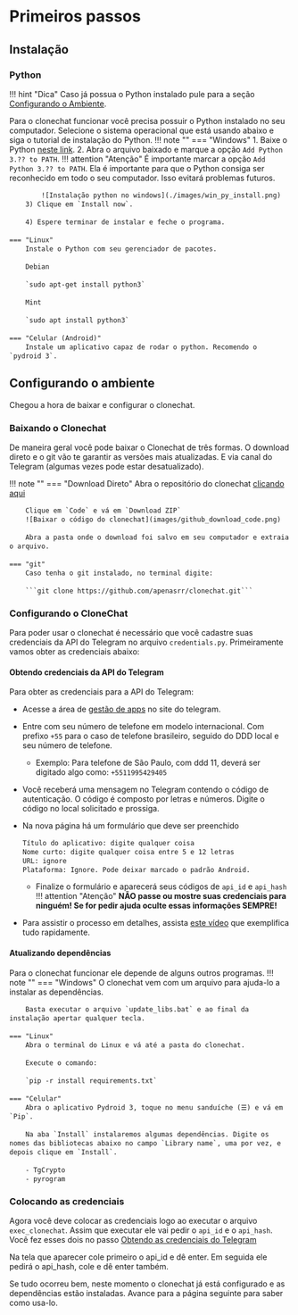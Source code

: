 # Primeiros passos

## Instalação

### Python

!!! hint "Dica" 
    Caso já possua o Python instalado pule para a seção [Configurando o Ambiente](#configurando-o-ambiente).

Para o clonechat funcionar você precisa possuir o Python instalado no seu computador. Selecione o sistema operacional que está usando abaixo e siga o tutorial de instalação do Python.
!!! note ""
    === "Windows"
        1. Baixe o Python [neste link](https://www.python.org/downloads/).
        2. Abra o arquivo baixado e marque a opção `Add Python 3.?? to PATH`.
        !!! attention "Atenção"
            É importante marcar a opção `Add Python 3.?? to PATH`. Ela é importante para que o Python consiga ser reconhecido em todo o seu computador. Isso evitará problemas futuros.

            ![Instalação python no windows](./images/win_py_install.png)
        3) Clique em `Install now`.

        4) Espere terminar de instalar e feche o programa.

    === "Linux"
        Instale o Python com seu gerenciador de pacotes.

        Debian

        `sudo apt-get install python3`

        Mint
        
        `sudo apt install python3`

    === "Celular (Android)"
        Instale um aplicativo capaz de rodar o python. Recomendo o `pydroid 3`.

## Configurando o ambiente
Chegou a hora de baixar e configurar o clonechat.

### Baixando o Clonechat

De maneira geral você pode baixar o Clonechat de três formas. O download direto e o git vão te garantir as versões mais atualizadas. E via canal do Telegram (algumas vezes pode estar desatualizado).

!!! note ""
    === "Download Direto"
        Abra o repositório do clonechat [clicando aqui](https://github.com/apenasrr/clonechat)
      
        Clique em `Code` e vá em `Download ZIP`
        ![Baixar o código do clonechat](images/github_download_code.png)

        Abra a pasta onde o download foi salvo em seu computador e extraia o arquivo.

    === "git"
        Caso tenha o git instalado, no terminal digite: 

        ```git clone https://github.com/apenasrr/clonechat.git```

### Configurando o CloneChat
Para poder usar o clonechat é necessário que você cadastre suas credenciais da API do Telegram no arquivo `credentials.py`. Primeiramente vamos obter as credenciais abaixo:

#### Obtendo credenciais da API do Telegram
  
Para obter as credenciais para a API do Telegram:

  - Acesse a área de [gestão de apps](https://my.telegram.org/auth?to=apps) no site do telegram.
  - Entre com seu número de telefone em modelo internacional. Com prefixo `+55` para o caso de telefone brasileiro, seguido do DDD local e seu número de telefone.
    - Exemplo: Para telefone de São Paulo, com ddd 11, deverá ser digitado algo como: `+5511995429405`
  - Você receberá uma mensagem no Telegram contendo o código de autenticação. O código é composto por letras e números. Digite o código no local solicitado e prossiga.
  - Na nova página há um formulário que deve ser preenchido

        Título do aplicativo: digite qualquer coisa
        Nome curto: digite qualquer coisa entre 5 e 12 letras
        URL: ignore
        Plataforma: Ignore. Pode deixar marcado o padrão Android.

    - Finalize o formulário e aparecerá seus códigos de `api_id` e `api_hash`
    !!! attention "Atenção"
        **NÃO passe ou mostre suas credenciais para ninguém! Se for pedir ajuda oculte essas informações SEMPRE!**
  - Para assistir o processo em detalhes, assista [este vídeo](https://www.youtube.com/watch?v=8naENmP3rg4) que exemplifica tudo rapidamente.

#### Atualizando dependências

Para o clonechat funcionar ele depende de alguns outros programas. 
!!! note ""
    === "Windows"
        O clonechat vem com um arquivo para ajuda-lo a instalar as dependências.

        Basta executar o arquivo `update_libs.bat` e ao final da instalação apertar qualquer tecla.

    === "Linux"
        Abra o terminal do Linux e vá até a pasta do clonechat. 
        
        Execute o comando:

        `pip -r install requirements.txt`

    === "Celular"
        Abra o aplicativo Pydroid 3, toque no menu sanduíche (☰) e vá em `Pip`.
      
        Na aba `Install` instalaremos algumas dependências. Digite os nomes das bibliotecas abaixo no campo `Library name`, uma por vez, e depois clique em `Install`.

        - TgCrypto
        - pyrogram 

### Colocando as credenciais

Agora você deve colocar as credenciais logo ao executar o arquivo `exec_clonechat`. Assim que executar ele vai pedir o `api_id` e o `api_hash`. Você fez esses dois no passo [Obtendo as credenciais do Telegram](#obtendo-credenciais-da-api-do-telegram)


Na tela que aparecer cole primeiro o api_id e dê enter. Em seguida ele pedirá o api_hash, cole e dê enter também.

Se tudo ocorreu bem, neste momento o clonechat já está configurado e as dependências estão instaladas. Avance para a página seguinte para saber como usa-lo.
